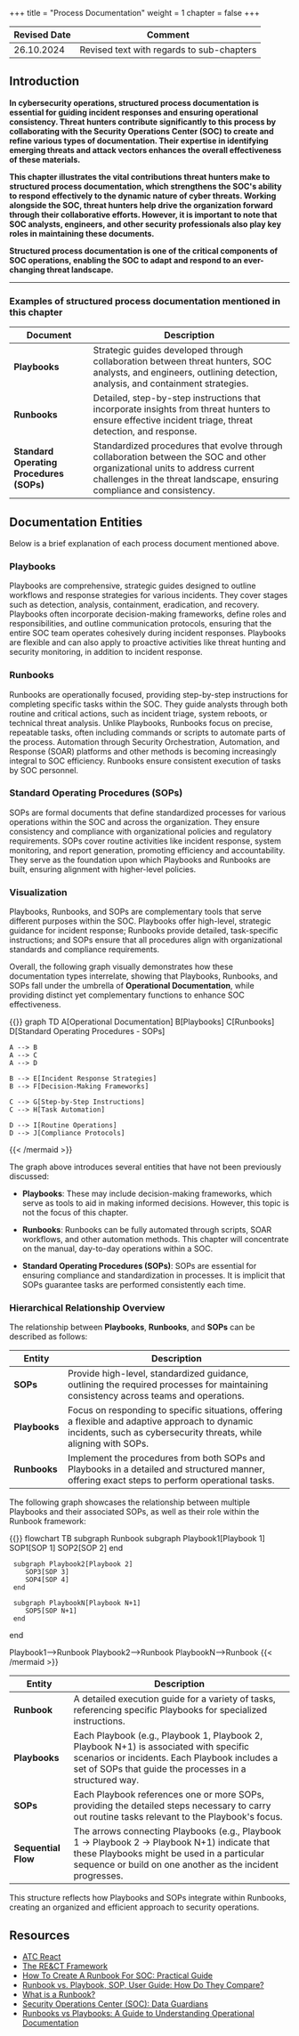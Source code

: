+++
title = "Process Documentation"
weight = 1
chapter = false
+++

| Revised Date | Comment |
| ------------ | ------- |
| 26.10.2024   | Revised text with regards to sub-chapters | 

## Introduction

**In cybersecurity operations, structured process documentation is essential for guiding incident responses and ensuring operational consistency. Threat hunters contribute significantly to this process by collaborating with the Security Operations Center (SOC) to create and refine various types of documentation. Their expertise in identifying emerging threats and attack vectors enhances the overall effectiveness of these materials.**

**This chapter illustrates the vital contributions threat hunters make to structured process documentation, which strengthens the SOC's ability to respond effectively to the dynamic nature of cyber threats. Working alongside the SOC, threat hunters help drive the organization forward through their collaborative efforts. However, it is important to note that SOC analysts, engineers, and other security professionals also play key roles in maintaining these documents.**

**Structured process documentation is one of the critical components of SOC operations, enabling the SOC to adapt and respond to an ever-changing threat landscape.**

---

### Examples of structured process documentation mentioned in this chapter

| Document | Description |
| -------- | ----------- |
| **Playbooks** | Strategic guides developed through collaboration between threat hunters, SOC analysts, and engineers, outlining detection, analysis, and containment strategies. |
| **Runbooks** | Detailed, step-by-step instructions that incorporate insights from threat hunters to ensure effective incident triage, threat detection, and response. |
| **Standard Operating Procedures (SOPs)** | Standardized procedures that evolve through collaboration between the SOC and other organizational units to address current challenges in the threat landscape, ensuring compliance and consistency. |

## Documentation Entities

Below is a brief explanation of each process document mentioned above.

### Playbooks

Playbooks are comprehensive, strategic guides designed to outline workflows and response strategies for various incidents. They cover stages such as detection, analysis, containment, eradication, and recovery. Playbooks often incorporate decision-making frameworks, define roles and responsibilities, and outline communication protocols, ensuring that the entire SOC team operates cohesively during incident responses. Playbooks are flexible and can also apply to proactive activities like threat hunting and security monitoring, in addition to incident response.

### Runbooks

Runbooks are operationally focused, providing step-by-step instructions for completing specific tasks within the SOC. They guide analysts through both routine and critical actions, such as incident triage, system reboots, or technical threat analysis. Unlike Playbooks, Runbooks focus on precise, repeatable tasks, often including commands or scripts to automate parts of the process. Automation through Security Orchestration, Automation, and Response (SOAR) platforms and other methods is becoming increasingly integral to SOC efficiency. Runbooks ensure consistent execution of tasks by SOC personnel.

### Standard Operating Procedures (SOPs)

SOPs are formal documents that define standardized processes for various operations within the SOC and across the organization. They ensure consistency and compliance with organizational policies and regulatory requirements. SOPs cover routine activities like incident response, system monitoring, and report generation, promoting efficiency and accountability. They serve as the foundation upon which Playbooks and Runbooks are built, ensuring alignment with higher-level policies.

### Visualization

Playbooks, Runbooks, and SOPs are complementary tools that serve different purposes within the SOC. Playbooks offer high-level, strategic guidance for incident response; Runbooks provide detailed, task-specific instructions; and SOPs ensure that all procedures align with organizational standards and compliance requirements.

Overall, the following graph visually demonstrates how these documentation types interrelate, showing that Playbooks, Runbooks, and SOPs fall under the umbrella of **Operational Documentation**, while providing distinct yet complementary functions to enhance SOC effectiveness.

{{<mermaid align="center">}}
graph TD
    A[Operational Documentation] 
    B[Playbooks]
    C[Runbooks]
    D[Standard Operating Procedures - SOPs]

    A --> B
    A --> C
    A --> D

    B --> E[Incident Response Strategies]
    B --> F[Decision-Making Frameworks]
    
    C --> G[Step-by-Step Instructions]
    C --> H[Task Automation]

    D --> I[Routine Operations]
    D --> J[Compliance Protocols]
{{< /mermaid >}}

The graph above introduces several entities that have not been previously discussed:

- **Playbooks**: These may include decision-making frameworks, which serve as tools to aid in making informed decisions. However, this topic is not the focus of this chapter.
  
- **Runbooks**: Runbooks can be fully automated through scripts, SOAR workflows, and other automation methods. This chapter will concentrate on the manual, day-to-day operations within a SOC.
  
- **Standard Operating Procedures (SOPs)**: SOPs are essential for ensuring compliance and standardization in processes. It is implicit that SOPs guarantee tasks are performed consistently each time.

### Hierarchical Relationship Overview

The relationship between **Playbooks**, **Runbooks**, and **SOPs** can be described as follows:

| Entity | Description | 
| ------ | ----------- | 
| **SOPs** | Provide high-level, standardized guidance, outlining the required processes for maintaining consistency across teams and operations. |
| **Playbooks** | Focus on responding to specific situations, offering a flexible and adaptive approach to dynamic incidents, such as cybersecurity threats, while aligning with SOPs. |
| **Runbooks** | Implement the procedures from both SOPs and Playbooks in a detailed and structured manner, offering exact steps to perform operational tasks. |

The following graph showcases the relationship between multiple Playbooks and their associated SOPs, as well as their role within the Runbook framework:

{{<mermaid align="center">}}
flowchart TB
   subgraph Runbook
     subgraph Playbook1[Playbook 1]
        SOP1[SOP 1]
        SOP2[SOP 2] 
     end

     subgraph Playbook2[Playbook 2]
        SOP3[SOP 3]
        SOP4[SOP 4] 
     end
  
     subgraph PlaybookN[Playbook N+1]
        SOP5[SOP N+1] 
     end
   end

   Playbook1-->Runbook
   Playbook2-->Runbook
   PlaybookN-->Runbook
{{< /mermaid >}}

| Entity | Description | 
| ------ | ----------- | 
| **Runbook** | A detailed execution guide for a variety of tasks, referencing specific Playbooks for specialized instructions. |
| **Playbooks** | Each Playbook (e.g., Playbook 1, Playbook 2, Playbook N+1) is associated with specific scenarios or incidents. Each Playbook includes a set of SOPs that guide the processes in a structured way. |
| **SOPs** | Each Playbook references one or more SOPs, providing the detailed steps necessary to carry out routine tasks relevant to the Playbook's focus. |
| **Sequential Flow** | The arrows connecting Playbooks (e.g., Playbook 1 → Playbook 2 → Playbook N+1) indicate that these Playbooks might be used in a particular sequence or build on one another as the incident progresses. |

This structure reflects how Playbooks and SOPs integrate within Runbooks, creating an organized and efficient approach to security operations.

## Resources

* [ATC React](https://atc-project.github.io/atc-react/)
* [The RE&CT Framework](https://github.com/atc-project/atc-react)
* [How To Create A Runbook For SOC: Practical Guide](https://www.neumetric.com/journal/how-to-create-a-runbook-for-soc-practical-guide/)
* [Runbook vs. Playbook, SOP, User Guide: How Do They Compare?](https://scribehow.com/library/runbook-vs-playbook)
* [What is a Runbook?](https://www.pagerduty.com/resources/learn/what-is-a-runbook/)
* [Security Operations Center (SOC): Data Guardians](https://medium.com/@aasthathakker/security-operations-center-soc-data-guardians-8f961264f824)
* [Runbooks vs Playbooks: A Guide to Understanding Operational Documentation](https://medium.com/@squadcast/runbooks-vs-playbooks-a-guide-to-understanding-operational-documentation-d111027b7761)